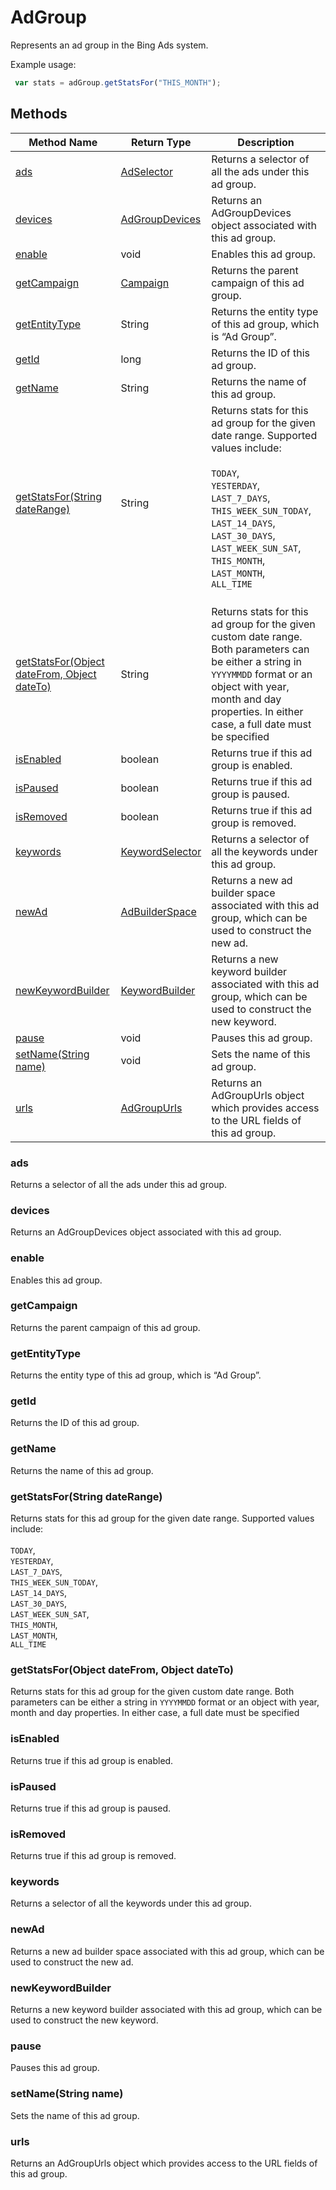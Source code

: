 # AdGroup
Represents an ad group in the Bing Ads system.

Example usage:
```javascript
 var stats = adGroup.getStatsFor("THIS_MONTH");
```

## Methods
|Method Name|Return Type|Description|
|-|-|-
[ads](#ads)|[AdSelector](./AdSelector)|Returns a selector of all the ads under this ad group.<br />
[devices](#devices)|[AdGroupDevices](./AdGroupDevices)|Returns an AdGroupDevices object associated with this ad group.<br />
[enable](#enable)|void|Enables this ad group.<br />
[getCampaign](#getcampaign)|[Campaign](./Campaign)|Returns the parent campaign of this ad group.<br />
[getEntityType](#getentitytype)|String|Returns the entity type of this ad group, which is “Ad Group”.<br />
[getId](#getid)|long|Returns the ID of this ad group.<br />
[getName](#getname)|String|Returns the name of this ad group.<br />
[getStatsFor(String dateRange)](#getstatsfor~string-daterange~)|String|Returns stats for this ad group for the given date range. Supported values include:<br /> <br /> `TODAY`,<br /> `YESTERDAY`,<br /> `LAST_7_DAYS`,<br /> `THIS_WEEK_SUN_TODAY`,<br /> `LAST_14_DAYS`,<br /> `LAST_30_DAYS`,<br /> `LAST_WEEK_SUN_SAT`,<br /> `THIS_MONTH`,<br /> `LAST_MONTH`,<br /> `ALL_TIME`<br /><br />
[getStatsFor(Object dateFrom, Object dateTo)](#getstatsfor~object-datefrom_-object-dateto~)|String|Returns stats for this ad group for the given custom date range. Both parameters can be either a string in `YYYYMMDD` format or an object with year, month and day properties. In either case, a full date must be specified <br />
[isEnabled](#isenabled)|boolean|Returns true if this ad group is enabled. <br />
[isPaused](#ispaused)|boolean|Returns true if this ad group is paused. <br />
[isRemoved](#isremoved)|boolean|Returns true if this ad group is removed. <br />
[keywords](#keywords)|[KeywordSelector](./KeywordSelector)|Returns a selector of all the keywords under this ad group.<br />
[newAd](#newad)|[AdBuilderSpace](./AdBuilderSpace)|Returns a new ad builder space associated with this ad group, which can be used to construct the new ad.<br />
[newKeywordBuilder](#newkeywordbuilder)|[KeywordBuilder](./KeywordBuilder)|Returns a new keyword builder associated with this ad group, which can be used to construct the new keyword.<br />
[pause](#pause)|void|Pauses this ad group.<br />
[setName(String name)](#setname~string-name~)|void|Sets the name of this ad group.<br />
[urls](#urls)|[AdGroupUrls](./AdGroupUrls)|Returns an AdGroupUrls object which provides access to the URL fields of this ad group.<br />

### <a name="ads"></a>ads
Returns a selector of all the ads under this ad group.


### <a name="devices"></a>devices
Returns an AdGroupDevices object associated with this ad group.


### <a name="enable"></a>enable
Enables this ad group.


### <a name="getcampaign"></a>getCampaign
Returns the parent campaign of this ad group.


### <a name="getentitytype"></a>getEntityType
Returns the entity type of this ad group, which is “Ad Group”.


### <a name="getid"></a>getId
Returns the ID of this ad group.


### <a name="getname"></a>getName
Returns the name of this ad group.


### <a name="getstatsfor~string-daterange~"></a>getStatsFor(String dateRange)
Returns stats for this ad group for the given date range. Supported values include:<br /> <br /> `TODAY`,<br /> `YESTERDAY`,<br /> `LAST_7_DAYS`,<br /> `THIS_WEEK_SUN_TODAY`,<br /> `LAST_14_DAYS`,<br /> `LAST_30_DAYS`,<br /> `LAST_WEEK_SUN_SAT`,<br /> `THIS_MONTH`,<br /> `LAST_MONTH`,<br /> `ALL_TIME`<br />


### <a name="getstatsfor~object-datefrom_-object-dateto~"></a>getStatsFor(Object dateFrom, Object dateTo)
Returns stats for this ad group for the given custom date range. Both parameters can be either a string in `YYYYMMDD` format or an object with year, month and day properties. In either case, a full date must be specified 


### <a name="isenabled"></a>isEnabled
Returns true if this ad group is enabled. 


### <a name="ispaused"></a>isPaused
Returns true if this ad group is paused. 


### <a name="isremoved"></a>isRemoved
Returns true if this ad group is removed. 


### <a name="keywords"></a>keywords
Returns a selector of all the keywords under this ad group.


### <a name="newad"></a>newAd
Returns a new ad builder space associated with this ad group, which can be used to construct the new ad.


### <a name="newkeywordbuilder"></a>newKeywordBuilder
Returns a new keyword builder associated with this ad group, which can be used to construct the new keyword.


### <a name="pause"></a>pause
Pauses this ad group.


### <a name="setname~string-name~"></a>setName(String name)
Sets the name of this ad group.


### <a name="urls"></a>urls
Returns an AdGroupUrls object which provides access to the URL fields of this ad group.


